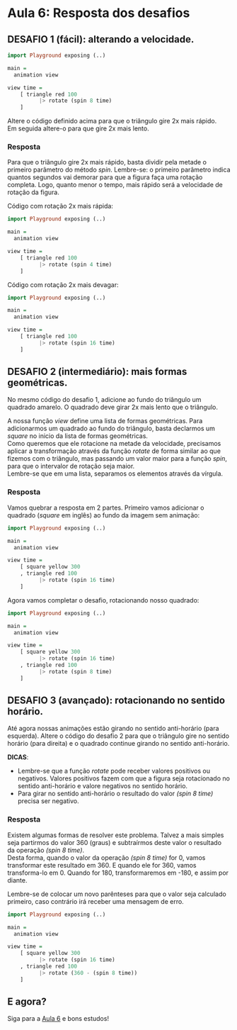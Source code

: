 # Aula 6: Resposta dos desafios

## DESAFIO 1 (fácil): alterando a velocidade.

```haskell
import Playground exposing (..)

main =
  animation view

view time =
    [ triangle red 100
          |> rotate (spin 8 time)
    ]
```

Altere o código definido acima para que o triângulo gire 2x mais rápido.  
Em seguida altere-o para que gire 2x mais lento.

### Resposta

Para que o triângulo gire 2x mais rápido, basta dividir pela
metade o primeiro parâmetro do método *spin*. Lembre-se: o primeiro
parâmetro indica quantos segundos vai demorar para que a figura
faça uma rotação completa. Logo, quanto menor o tempo, mais rápido
será a velocidade de rotação da figura.

Código com rotação 2x mais rápida:

```haskell
import Playground exposing (..)

main =
  animation view

view time =
    [ triangle red 100
          |> rotate (spin 4 time)
    ]
```

Código com rotação 2x mais devagar:

```haskell
import Playground exposing (..)

main =
  animation view

view time =
    [ triangle red 100
          |> rotate (spin 16 time)
    ]
```

## DESAFIO 2 (intermediário): mais formas geométricas.

No mesmo código do desafio 1, adicione ao fundo do triângulo um
quadrado amarelo. O quadrado deve girar 2x mais lento que o triângulo.

A nossa função *view* define uma lista de formas geométricas.
Para adicionarmos um quadrado ao fundo do triângulo, basta
declarmos um *square* no inicio da lista de formas geométricas.  
Como queremos que ele rotacione na metade da velocidade, precisamos
aplicar a transformação através da função *rotate* de forma similar
ao que fizemos com o triângulo, mas passando um valor maior para a
função *spin*, para que o intervalor de rotação seja maior.  
Lembre-se que em uma lista, separamos os elementos através da vírgula.

### Resposta

Vamos quebrar a resposta em 2 partes. Primeiro vamos adicionar o
quadrado (*square* em inglês) ao fundo da imagem sem animação:

```haskell
import Playground exposing (..)

main =
  animation view

view time =
    [ square yellow 300
    , triangle red 100
          |> rotate (spin 16 time)
    ]
```

Agora vamos completar o desafio, rotacionando nosso quadrado:

```haskell
import Playground exposing (..)

main =
  animation view

view time =
    [ square yellow 300
          |> rotate (spin 16 time)
    , triangle red 100
          |> rotate (spin 8 time)
    ]
```

## DESAFIO 3 (avançado): rotacionando no sentido horário.

Até agora nossas animações estão girando no sentido anti-horário
(para esquerda). Altere o código do desafio 2 para que o triângulo 
gire no sentido horário (para direita) e o quadrado continue
girando no sentido anti-horário.

__DICAS__: 
  - Lembre-se que a função *rotate* pode receber valores positivos
  ou negativos. Valores positivos fazem com que a figura seja rotacionado
  no sentido anti-horário e valore negativos no sentido horário.  
  - Para girar no sentido anti-horário o resultado do valor *(spin 8 time)* 
  precisa ser negativo.

### Resposta

Existem algumas formas de resolver este problema. Talvez a mais simples
seja partirmos do valor 360 (graus) e subtraírmos deste valor o resultado
da operação *(spin 8 time)*.  
Desta forma, quando o valor da operação *(spin 8 time)* for 0, vamos transformar
este resultado em 360. E quando ele for 360, vamos transforma-lo em 0.
Quando for 180, transformaremos em -180, e assim por diante.  

Lembre-se de colocar um novo parênteses para que o valor seja calculado primeiro,
caso contrário irá receber uma mensagem de erro.

```haskell
import Playground exposing (..)

main =
  animation view

view time =
    [ square yellow 300
          |> rotate (spin 16 time)
    , triangle red 100
          |> rotate (360 - (spin 8 time))
    ]
```

## E agora?

Siga para a [Aula 6](/aula_6.html) e bons estudos!
